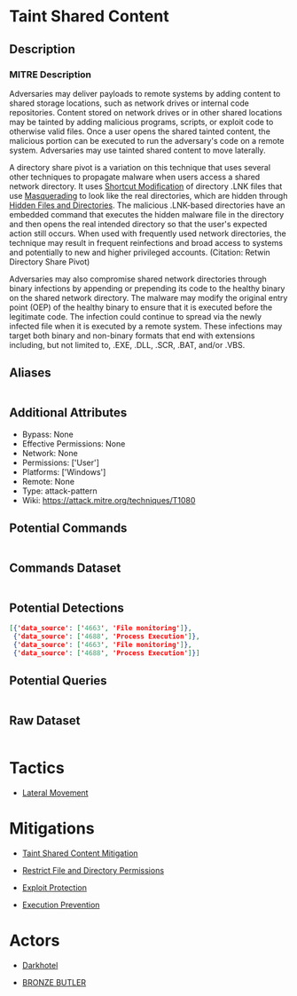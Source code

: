 
# Taint Shared Content

## Description

### MITRE Description

> 
Adversaries may deliver payloads to remote systems by adding content to shared storage locations, such as network drives or internal code repositories. Content stored on network drives or in other shared locations may be tainted by adding malicious programs, scripts, or exploit code to otherwise valid files. Once a user opens the shared tainted content, the malicious portion can be executed to run the adversary's code on a remote system. Adversaries may use tainted shared content to move laterally.

A directory share pivot is a variation on this technique that uses several other techniques to propagate malware when users access a shared network directory. It uses [Shortcut Modification](https://attack.mitre.org/techniques/T1547/009) of directory .LNK files that use [Masquerading](https://attack.mitre.org/techniques/T1036) to look like the real directories, which are hidden through [Hidden Files and Directories](https://attack.mitre.org/techniques/T1564/001). The malicious .LNK-based directories have an embedded command that executes the hidden malware file in the directory and then opens the real intended directory so that the user's expected action still occurs. When used with frequently used network directories, the technique may result in frequent reinfections and broad access to systems and potentially to new and higher privileged accounts. (Citation: Retwin Directory Share Pivot)

Adversaries may also compromise shared network directories through binary infections by appending or prepending its code to the healthy binary on the shared network directory. The malware may modify the original entry point (OEP) of the healthy binary to ensure that it is executed before the legitimate code. The infection could continue to spread via the newly infected file when it is executed by a remote system. These infections may target both binary and non-binary formats that end with extensions including, but not limited to, .EXE, .DLL, .SCR, .BAT, and/or .VBS.

## Aliases

```

```

## Additional Attributes

* Bypass: None
* Effective Permissions: None
* Network: None
* Permissions: ['User']
* Platforms: ['Windows']
* Remote: None
* Type: attack-pattern
* Wiki: https://attack.mitre.org/techniques/T1080

## Potential Commands

```

```

## Commands Dataset

```

```

## Potential Detections

```json
[{'data_source': ['4663', 'File monitoring']},
 {'data_source': ['4688', 'Process Execution']},
 {'data_source': ['4663', 'File monitoring']},
 {'data_source': ['4688', 'Process Execution']}]
```

## Potential Queries

```json

```

## Raw Dataset

```json

```

# Tactics


* [Lateral Movement](../tactics/Lateral-Movement.md)


# Mitigations


* [Taint Shared Content Mitigation](../mitigations/Taint-Shared-Content-Mitigation.md)

* [Restrict File and Directory Permissions](../mitigations/Restrict-File-and-Directory-Permissions.md)
    
* [Exploit Protection](../mitigations/Exploit-Protection.md)
    
* [Execution Prevention](../mitigations/Execution-Prevention.md)
    

# Actors


* [Darkhotel](../actors/Darkhotel.md)

* [BRONZE BUTLER](../actors/BRONZE-BUTLER.md)
    
